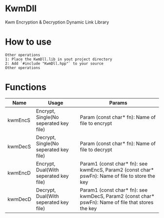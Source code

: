 # KwmDll
Kwm Encryption & Decryption Dynamic Link Library

# How to use
```
Other operations
1: Place the KwmDll.lib in yout project directory
2: Add `#include "KwmDll.hpp"` to your source
Other operations
```

# Functions
Name | Usage | Params
------------ | ------------- | -------------
kwmEncS | Encrypt, Single(No seperated key file) | Param (const char* fn): Name of file to encrypt
kwmDecS | Decrypt, Single(No seperated key file) | Param (const char* fn): Name of file to decrypt
kwmEncD | Encrypt, Dual(With seperated key file) | Param1 (const char* fn): see kwmEncS, Param2 (const char* pswFn): Name of file to store the key
kwmDecD | Decrypt, Dual(With seperated key file) | Param1 (const char* fn): see kwmDecS, Param2 (const char* pswFn): Name of file that stores the key
